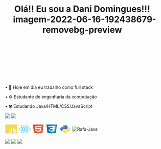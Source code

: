 # <div align="center"> Olá!! Eu sou a Dani Domingues!!!  <a href="https://imgbb.com/"><img src="https://i.ibb.co/XW9cjf2/imagem-2022-06-16-192438679-removebg-preview.png" alt="imagem-2022-06-16-192438679-removebg-preview" border="0"  img align="right" alt="Dani-octocat" height="230" style="border-radius:50px;"> </a>

• 🌱 Hoje em dia eu trabalho como full stack

• ⚙  Estudante de engenharia da computação

• 🍀 Estudando Java/HTML/CSS/JavaScript
 
 <div>
  <img height="149em" src="https://github-readme-stats.vercel.app/api?username=dani-domingues&show_icons=true&theme=tokyonight&include_all_commits=true&count_private=true"/>   <img height="150em" src="https://github-readme-stats.vercel.app/api/top-langs/?username=dani-domingues&layout=compact&langs_count=7&theme=tokyonight"/>
</div>

<div style="display: inline_block"><br>
  <img align="center" alt="Dani-Js" height="30" width="40" src="https://raw.githubusercontent.com/devicons/devicon/master/icons/javascript/javascript-plain.svg">
   <img align="center" alt="Dani-React" height="30" width="40" src="https://raw.githubusercontent.com/devicons/devicon/master/icons/react/react-original.svg">
  <img align="center" alt="Dani-HTML" height="30" width="40" src="https://raw.githubusercontent.com/devicons/devicon/master/icons/html5/html5-original.svg">
  <img align="center" alt="Dani-CSS" height="30" width="40" src="https://raw.githubusercontent.com/devicons/devicon/master/icons/css3/css3-original.svg">
  <img align="center" alt="Dani-Python" height="30" width="40" src="https://raw.githubusercontent.com/devicons/devicon/master/icons/python/python-original.svg">
  <img align="center" alt="Rafa-Java" height="30" width="40"  src="https://cdn.jsdelivr.net/gh/devicons/devicon/icons/java/java-original.svg">
  

</div><br>
  
<div> 
  <a href="https://www.linkedin.com/in/dani-domingues/" target="_blank"><img src="https://img.shields.io/badge/-LinkedIn-%230077B5?style=for-the-badge&logo=linkedin&logoColor=white" target="_blank"></a>
  <a href="https://www.instagram.com/las_anhaa/" target="_blank"><img src="https://img.shields.io/badge/-Instagram-%23E4405F?style=for-the-badge&logo=instagram&logoColor=white" target="_blank"></a>
  <a href = "mailto:dani.domingues10@outlook.com"><img src="https://img.shields.io/badge/Microsoft_Outlook-0078D4?style=for-the-badge&logo=microsoft-outlook&logoColor=white" target="_blank"></a>
  
 
</div>
